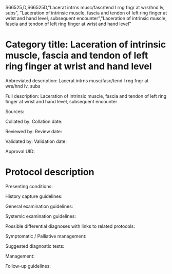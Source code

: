 S66525,D,S66525D,"Lacerat intrns musc/fasc/tend l rng fngr at wrs/hnd lv, subs", "Laceration of intrinsic muscle, fascia and tendon of left ring finger at wrist and hand level, subsequent encounter","Laceration of intrinsic muscle, fascia and tendon of left ring finger at wrist and hand level"
# Category title: Laceration of intrinsic muscle, fascia and tendon of left ring finger at wrist and hand level

Abbreviated description: Lacerat intrns musc/fasc/tend l rng fngr at wrs/hnd lv, subs

Full description: Laceration of intrinsic muscle, fascia and tendon of left ring finger at wrist and hand level, subsequent encounter

Sources:

Collated by:
Collation date:

Reviewed by:
Review date:

Validated by:
Validation date:

Approval UID:

# Protocol description

Presenting conditions:

History capture guidelines:

General examination guidelines:

Systemic examination guidelines:

Possible differential diagnoses with links to related protocols:

Symptomatic / Palliative management:

Suggested diagnostic tests:

Management:

Follow-up guidelines:

